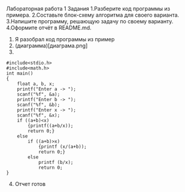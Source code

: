Лабораторная работа 1
Задания
    1.Разберите код программы из примера.
    2.Составьте блок-схему алгоритма для своего варианта.
    3.Напишите программу, решающую задачу по своему варианту.
    4.Оформите отчёт в README.md. 
1. Я разобрал код программы из пример
2. (диаграмма)[диаграма.png]
3.
```
#include<stdio.h>
#include<math.h>
int main()
{
    float a, b, x;
    printf("Enter a -> ");
    scanf("%f", &a);
    printf("Enter b -> ");
    scanf("%f", &b);
    printf("Enter x -> ");
    scanf("%f", &x);
    if ((a+b)<x)
        {printf((a+b/x));
        return 0;}
    else
        if ((a+b)>x)
            {printf (x/(a+b));
            return 0;}
        else
            printf (b/x);
            return 0;
}
```
4. Отчет готов



